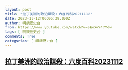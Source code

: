 ```yaml
---
layout: post
title: "拉丁美洲的政治謀殺：六度百科20231112"
date: 2023-11-12T06:06:39.000Z
author: 明鏡歷史台
from: https://www.youtube.com/watch?v=5EoXvY47Ydw
tags: [ 明鏡歷史台 ]
comments: True
categories: [ 明鏡歷史台 ]
---
```

<!--1699769199000-->
[拉丁美洲的政治謀殺：六度百科20231112](https://www.youtube.com/watch?v=5EoXvY47Ydw)
------

<div>

</div>
